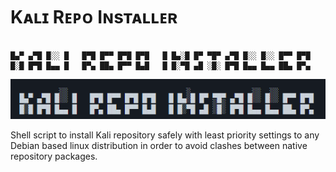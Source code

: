 
# Kᴀʟɪ Rᴇᴘᴏ Iɴsᴛᴀʟʟᴇʀ

```

█▄▀ ▄▀█ █░░ █   █▀█ █▀▀ █▀█ █▀█   █ █▄░█ █▀ ▀█▀ ▄▀█ █░░ █░░ █▀▀ █▀█
█░█ █▀█ █▄▄ █   █▀▄ ██▄ █▀▀ █▄█   █ █░▀█ ▄█ ░█░ █▀█ █▄▄ █▄▄ ██▄ █▀▄
```

![](banner.png)

Shell script to install Kali repository safely with least priority settings to any Debian based linux distribution in order to avoid clashes between native repository packages.
